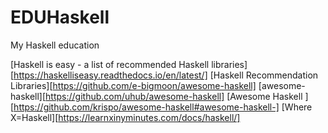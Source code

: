 # EDUHaskell
My Haskell education

[Haskell is easy - a list of recommended Haskell libraries][https://haskelliseasy.readthedocs.io/en/latest/]
[Haskell Recommendation Libraries][https://github.com/e-bigmoon/awesome-haskell]
[awesome-haskell][https://github.com/uhub/awesome-haskell]
[Awesome Haskell ][https://github.com/krispo/awesome-haskell#awesome-haskell-]
[Where X=Haskell][https://learnxinyminutes.com/docs/haskell/]


